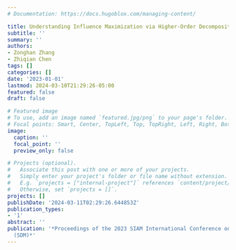 ```yaml
---
# Documentation: https://docs.hugoblox.com/managing-content/

title: Understanding Influence Maximization via Higher-Order Decomposition
subtitle: ''
summary: ''
authors:
- Zonghan Zhang
- Zhiqian Chen
tags: []
categories: []
date: '2023-01-01'
lastmod: 2024-03-10T21:29:26-05:00
featured: false
draft: false

# Featured image
# To use, add an image named `featured.jpg/png` to your page's folder.
# Focal points: Smart, Center, TopLeft, Top, TopRight, Left, Right, BottomLeft, Bottom, BottomRight.
image:
  caption: ''
  focal_point: ''
  preview_only: false

# Projects (optional).
#   Associate this post with one or more of your projects.
#   Simply enter your project's folder or file name without extension.
#   E.g. `projects = ["internal-project"]` references `content/project/deep-learning/index.md`.
#   Otherwise, set `projects = []`.
projects: []
publishDate: '2024-03-11T02:29:26.644853Z'
publication_types:
- '1'
abstract: ''
publication: '*Proceedings of the 2023 SIAM International Conference on Data Mining
  (SDM)*'
---
```

